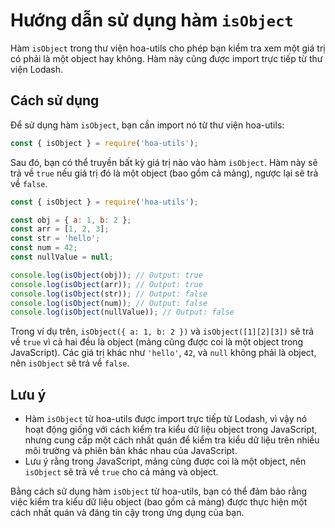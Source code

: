 # Hướng dẫn sử dụng hàm `isObject`

Hàm `isObject` trong thư viện hoa-utils cho phép bạn kiểm tra xem một giá trị có phải là một object hay không. Hàm này cũng được import trực tiếp từ thư viện Lodash.

## Cách sử dụng

Để sử dụng hàm `isObject`, bạn cần import nó từ thư viện hoa-utils:

```javascript
const { isObject } = require('hoa-utils');
```

Sau đó, bạn có thể truyền bất kỳ giá trị nào vào hàm `isObject`. Hàm này sẽ trả về `true` nếu giá trị đó là một object (bao gồm cả mảng), ngược lại sẽ trả về `false`.

```javascript
const { isObject } = require('hoa-utils');

const obj = { a: 1, b: 2 };
const arr = [1, 2, 3];
const str = 'hello';
const num = 42;
const nullValue = null;

console.log(isObject(obj)); // Output: true
console.log(isObject(arr)); // Output: true
console.log(isObject(str)); // Output: false
console.log(isObject(num)); // Output: false
console.log(isObject(nullValue)); // Output: false
```

Trong ví dụ trên, `isObject({ a: 1, b: 2 })` và `isObject([1][2][3])` sẽ trả về `true` vì cả hai đều là object (mảng cũng được coi là một object trong JavaScript). Các giá trị khác như `'hello'`, `42`, và `null` không phải là object, nên `isObject` sẽ trả về `false`.

## Lưu ý

- Hàm `isObject` từ hoa-utils được import trực tiếp từ Lodash, vì vậy nó hoạt động giống với cách kiểm tra kiểu dữ liệu object trong JavaScript, nhưng cung cấp một cách nhất quán để kiểm tra kiểu dữ liệu trên nhiều môi trường và phiên bản khác nhau của JavaScript.
- Lưu ý rằng trong JavaScript, mảng cũng được coi là một object, nên `isObject` sẽ trả về `true` cho cả mảng và object.

Bằng cách sử dụng hàm `isObject` từ hoa-utils, bạn có thể đảm bảo rằng việc kiểm tra kiểu dữ liệu object (bao gồm cả mảng) được thực hiện một cách nhất quán và đáng tin cậy trong ứng dụng của bạn.
